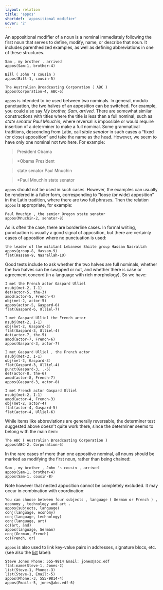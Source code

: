 ```yaml
---
layout: relation
title: 'appos'
shortdef: 'appositional modifier'
udver: '2'
---
```


An appositional modifier of a noun is a nominal immediately following
the first noun that serves to define, modify, name, or describe that noun. It includes
parenthesized examples, as well as defining abbreviations in one of
these structures.

~~~ sdparse
Sam , my brother , arrived
appos(Sam-1, brother-4)
~~~

~~~ sdparse
Bill ( John 's cousin )
appos(Bill-1, cousin-5)
~~~

~~~ sdparse
The Australian Broadcasting Corporation ( ABC )
appos(Corporation-4, ABC-6)
~~~

`appos` is intended to be used between two nominals. In general, modulo punctuation, the two halves of an apposition can be switched. 
For example, you could also say _My brother, Sam, arrived._ There are somewhat similar constructions with titles 
where the title is less than a full nominal, such as _state senator Paul Mnuchin_, where reversal is impossible 
or would require insertion of a determiner to make a 
full nominal. Some grammatical traditions, descending from Latin, call _state senator_ in such cases a “fixed (or close) apposition” and take the name as the head. However, we seem to have only one nominal not two here. For example:

> President Obama

> \*Obama President

> state senator Paul Mnuchin

> \*Paul Mnuchin state senator

`appos` should not be used in such cases. However, the examples can usually be rendered in a fuller form, corresponding to “loose (or wide) apposition” in the Latin tradition, where there are two full phrases. Then the relation `appos` is appropriate, for example:

~~~ sdparse
Paul Mnuchin , the senior Oregon state senator
appos(Mnuchin-2, senator-8)
~~~

As is often the case, there are borderline cases. In formal writing, punctuation is usually a good signal of apposition, 
but there are certainly cases of apposition where no punctuation is used:

~~~ sdparse
the leader of the militant Lebanese Shiite group Hassan Nasrallah
appos(group-8, Hassan-9)
flat(Hassan-9, Nasrallah-10)
~~~

Good tests include to ask whether the two halves are full nominals, whether the two halves can be swapped or not, and whether 
there is case or agreement concord (in a language with rich morphology). So we have:

~~~ sdparse
I met the French actor Gaspard Ulliel
nsubj(met-2, I-1)
det(actor-5, the-3)
amod(actor-5, French-4)
obj(met-2, actor-5)
appos(actor-5, Gaspard-6)
flat(Gaspard-6, Ulliel-7)
~~~

~~~ sdparse
I met Gaspard Ulliel the French actor 
nsubj(met-2, I-1)
obj(met-2, Gaspard-3)
flat(Gaspard-3, Ulliel-4)
det(actor-7, the-5)
amod(actor-7, French-6)
appos(Gaspard-3, actor-7)
~~~

~~~ sdparse
I met Gaspard Ulliel , the French actor 
nsubj(met-2, I-1)
obj(met-2, Gaspard-3)
flat(Gaspard-3, Ulliel-4)
punct(Gaspard-3, ,-5)
det(actor-8, the-6)
amod(actor-8, French-7)
appos(Gaspard-3, actor-8)
~~~

~~~ sdparse
I met French actor Gaspard Ulliel
nsubj(met-2, I-1)
amod(actor-4, French-3)
obj(met-2, actor-4)
flat(actor-4, Gaspard-5)
flat(actor-4, Ulliel-6)
~~~

While items like abbreviations are generally reversable, the determiner test suggested above doesn't quite work there, since the determiner seems to belong with the main item:

~~~ sdparse
The ABC ( Australian Broadcasting Corporation )
appos(ABC-2, Corporation-6)
~~~

In the rare cases of more than one appositive nominal, all nouns should be marked as modifying the first noun, rather than being chained:

~~~ sdparse
Sam , my brother , John 's cousin , arrived
appos(Sam-1, brother-4)
appos(Sam-1, cousin-8)
~~~

Note however that nested apposition cannot be completely excluded. It may occur in combination with coordination:

~~~ sdparse
You can choose between four subjects , language ( German or French ) , economy , technology and art .
appos(subjects, language)
conj(language, economy)
conj(language, technology)
conj(language, art)
cc(art, and)
appos(language, German)
conj(German, French)
cc(French, or)
~~~

`appos` is also used to link key-value pairs in addresses, signature blocs, etc. (see also the [list]() label):

~~~ sdparse
Steve Jones Phone: 555-9814 Email: jones@abc.edf
flat:name(Steve-1, Jones-2)
list(Steve-1, Phone:-3)
list(Steve-1, Email:-5)
appos(Phone:-3, 555-9814-4)
appos(Email:-5, jones@abc.edf-6)
~~~
